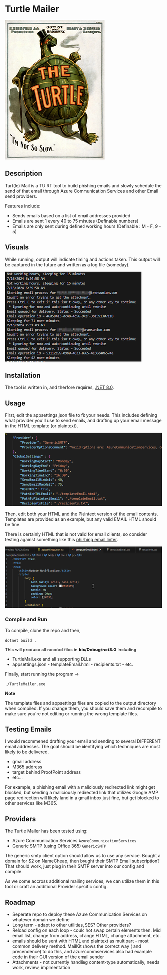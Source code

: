 
# Turtle Mailer

![Turtle Mailer](images/image.png)

## Description
Turt(le) Mail is a TU RT tool to build phishing emails and slowly schedule the send of that email through Azure Communication Services and other Email send providers. 

Features include:
- Sends emails based on a list of email addresses provided
- Emails are sent 1 every 40 to 75 minutes (Definable numbers)
- Emails are only sent during defined working hours (Definable : M - F, 9 - 5)

## Visuals

While running, output will indicate timing and actions taken. This output will be captured in the future and written as a log file (someday). 

![In and Out of Working Hours](images/workingImage.png)

## Installation

The tool is written in, and therfore requires, [.NET 8.0](https://dotnet.microsoft.com/en-us/download). 

## Usage
First, edit the appsettings.json file to fit your needs. This includes defining what provider you'll use to send emails, and drafting up your email message in the HTML template (or plaintext).

![Config File](images/appsettings.png)

Then, edit both your HTML and the Plaintext version of the email contents. Templates are provided as an example, but any valid EMAIL HTML should be fine. 

There is certainly HTML that is not valid for email clients, so consider testing against something like this [phishing email linter](https://github.com/mgeeky/Penetration-Testing-Tools/blob/master/phishing/phishing-HTML-linter.py).

![Editing the templates](images/htmlTemplate.png)

### Compile and Run
To compile, clone the repo and then, 

```dotnet build .```

This will produce all needed files in **bin/Debug/net8.0** including
- TurtleMail.exe and all supporting DLLs
- appsettings.json - templateEmail.html - recipients.txt - etc.

Finally, start running the program -> 

```./TurtleMailer.exe```

**Note** 

The template files and appsettings files are copied to the output directory when compiled. If you change them, you should save them and recompile to make sure you're not editing or running the wrong template files. 

## Testing Emails

I would recommened drafting your email and sending to several DIFFERENT email addresses. The goal should be identifying which techniques are most likely to be delivered. 
- gmail address
- M365 address
- target behind ProofPoint address
- etc...

For example, a phishing email with a maliciously redirected link might get blocked, but sending a maliciously redirected link that utilizes Google AMP page redirection will likely land in a gmail inbox  just fine, but get blocked to other services like M365. 

## Providers

The Turtle Mailer has been tested using:
- Azure Communication Services ```AzureCommunicationServices```
- Generic SMTP (using Office 365) ```GenericSMTP```

The generic smtp client option should allow us to use any service. Bought a domain for $2 on NameCheap, then bought their SMTP Email subscription? That should work, just plug in their SMTP server into our config and compile. 

As we come accross additional mailing services, we can utilize them in this tool or craft an additional Provider specific config. 

## Roadmap

- Seperate repo to deploy these Azure Communication Services on whatever domain we define
- Long term - adapt to other utilities, SES? Other providers? 
- Reload config on each loop - could hot swap certain elements then. Mid email list, change from address, change HTML, change attachment, etc. 
- emails should be sent with HTML and plaintext as multipart - most common delivery method. MailKit shows the correct way ( and precendence) to do this, and azurecommservices also had example code in their GUI version of the email sender
- Attachments - not currently handling content-type automatically, needs work, review, implmentation